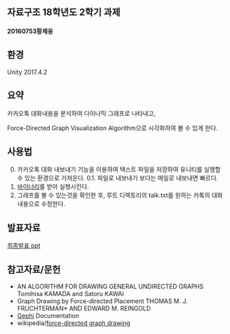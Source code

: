 ## 자료구조 18학년도 2학기 과제
#### 20160753황제웅
## 환경
Unity 2017.4.2

## 요약
카카오톡 대화내용을 분석하여 다이나믹 그래프로 나타내고,

Force-Directed Graph Visualization Algorithm으로 시각화하여 볼 수 있게 한다.

## 사용법
0. 카카오톡 대화 내보내기 기능을 이용하여 텍스트 파일을 저장하여 유니티를 실행할 수 있는 환경으로 가져온다.
 0.1. 파일로 내보내기 보다는 메일로 내보내면 빠르다.
1. [바이너리](https://github.com/Yukinyaa/datastructure182_1/releases)를 받아 실행시킨다.
2. 그래프를 볼 수 있는것을 확인한 후, 루트 디렉토리의 talk.txt를 원하는 카톡의 대화 내용으로 수정한다.

## 발표자료
[최종발표 ppt](https://github.com/Yukinyaa/datastructure182_1/files/2484421/Dynamic.Graph.Creation.pptx)

## 참고자료/문헌

 - AN ALGORITHM FOR DRAWING GENERAL UNDIRECTED GRAPHS Tomihisa KAMADA and Satoru KAWAI
 - Graph Drawing by Force-directed Placement THOMAS M. J. FRUCHTERMAN* AND EDWARD M. REINGOLD
 - [Gephi](https://github.com/gephi/gephi) Documentation
 - wikipedia/[force-directed graph drawing](https://en.wikipedia.org/wiki/Force-directed_graph_drawing)
